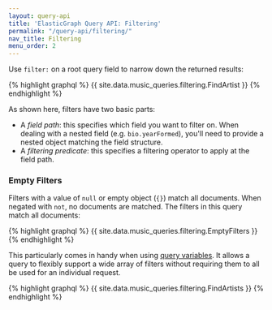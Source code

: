 ```yaml
---
layout: query-api
title: 'ElasticGraph Query API: Filtering'
permalink: "/query-api/filtering/"
nav_title: Filtering
menu_order: 2
---
```

Use `filter:` on a root query field to narrow down the returned results:

{% highlight graphql %}
{{ site.data.music_queries.filtering.FindArtist }}
{% endhighlight %}

As shown here, filters have two basic parts:

* A _field path_: this specifies which field you want to filter on. When dealing with a nested field (e.g. `bio.yearFormed`),
  you'll need to provide a nested object matching the field structure.
* A _filtering predicate_: this specifies a filtering operator to apply at the field path.

### Empty Filters

Filters with a value of `null` or empty object (`{}`) match all documents. When negated with `not`, no documents are matched.
The filters in this query match all documents:

{% highlight graphql %}
{{ site.data.music_queries.filtering.EmptyFilters }}
{% endhighlight %}

This particularly comes in handy when using [query variables](https://graphql.org/learn/queries/#variables).
It allows a query to flexibly support a wide array of filters without requiring them to all be used for an
individual request.

{% highlight graphql %}
{{ site.data.music_queries.filtering.FindArtists }}
{% endhighlight %}